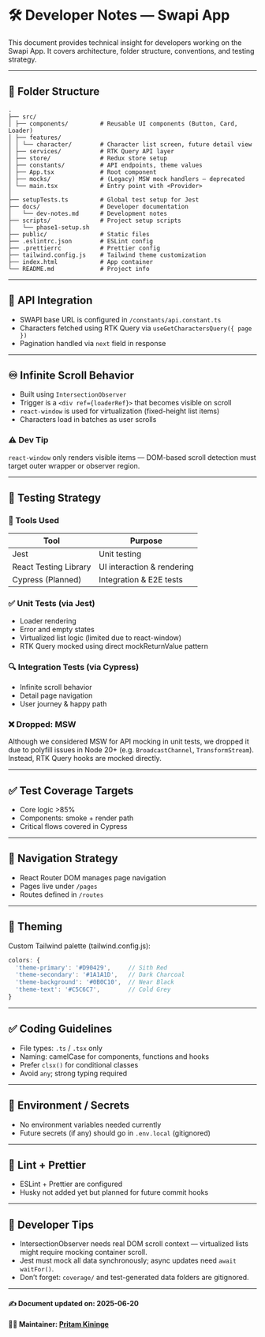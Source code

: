 # 🛠️ Developer Notes — Swapi App

This document provides technical insight for developers working on the Swapi App.
It covers architecture, folder structure, conventions, and testing strategy.

---

## 📁 Folder Structure

```
.
├── src/
│ ├── components/         # Reusable UI components (Button, Card, Loader)
│ ├── features/
│ │ └── character/        # Character list screen, future detail view
│ ├── services/           # RTK Query API layer
│ ├── store/              # Redux store setup
│ ├── constants/          # API endpoints, theme values
│ ├── App.tsx             # Root component
│ ├── mocks/              # (Legacy) MSW mock handlers — deprecated
│ └── main.tsx            # Entry point with <Provider>
│
├── setupTests.ts         # Global test setup for Jest
├── docs/                 # Developer documentation
│   └── dev-notes.md      # Development notes
├── scripts/              # Project setup scripts
│   └── phase1-setup.sh
├── public/               # Static files
├── .eslintrc.json        # ESLint config
├── .prettierrc           # Prettier config
├── tailwind.config.js    # Tailwind theme customization
├── index.html            # App container
└── README.md             # Project info
```

---

## 🔌 API Integration

* SWAPI base URL is configured in `/constants/api.constant.ts`
* Characters fetched using RTK Query via `useGetCharactersQuery({ page })`
* Pagination handled via `next` field in response

---

## ♾️ Infinite Scroll Behavior

* Built using `IntersectionObserver`
* Trigger is a `<div ref={loaderRef}>` that becomes visible on scroll
* `react-window` is used for virtualization (fixed-height list items)
* Characters load in batches as user scrolls

### ⚠️ Dev Tip

`react-window` only renders visible items — DOM-based scroll detection must target outer wrapper or observer region.

---

## 🧪 Testing Strategy

### 🧰 Tools Used

| Tool                  | Purpose                    |
| --------------------- | -------------------------- |
| Jest                  | Unit testing               |
| React Testing Library | UI interaction & rendering |
| Cypress (Planned)     | Integration & E2E tests    |

### ✅ Unit Tests (via Jest)

* Loader rendering
* Error and empty states
* Virtualized list logic (limited due to react-window)
* RTK Query mocked using direct mockReturnValue pattern

### 🔍 Integration Tests (via Cypress)

* Infinite scroll behavior
* Detail page navigation
* User journey & happy path

### ❌ Dropped: MSW

Although we considered MSW for API mocking in unit tests, we dropped it due to polyfill issues in Node 20+ (e.g. `BroadcastChannel`, `TransformStream`).
Instead, RTK Query hooks are mocked directly.

---

## ✅ Test Coverage Targets

* Core logic >85%
* Components: smoke + render path
* Critical flows covered in Cypress

---

## 🔗 Navigation Strategy

* React Router DOM manages page navigation
* Pages live under `/pages`
* Routes defined in `/routes`

---

## 🎨 Theming

Custom Tailwind palette (tailwind.config.js):

```js
colors: {
  'theme-primary': '#D90429',     // Sith Red
  'theme-secondary': '#1A1A1D',   // Dark Charcoal
  'theme-background': '#0B0C10',  // Near Black
  'theme-text': '#C5C6C7',        // Cold Grey
}
```

---

## ✅ Coding Guidelines

* File types: `.ts` / `.tsx` only
* Naming: camelCase for components, functions and hooks
* Prefer `clsx()` for conditional classes
* Avoid `any`; strong typing required

---

## 🔐 Environment / Secrets

* No environment variables needed currently
* Future secrets (if any) should go in `.env.local` (gitignored)

---

## 🧹 Lint + Prettier

* ESLint + Prettier are configured
* Husky not added yet but planned for future commit hooks

---

## 🧠 Developer Tips

* IntersectionObserver needs real DOM scroll context — virtualized lists might require mocking container scroll.
* Jest must mock all data synchronously; async updates need `await waitFor()`.
* Don’t forget: `coverage/` and test-generated data folders are gitignored.

---

#### ✍️ Document updated on: 2025-06-20

#### 👨‍💻 Maintainer: [Pritam Kininge](https://github.com/kininge)
